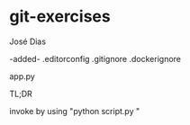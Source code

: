 
# git-exercises
José Dias

-added- 
.editorconfig
.gitignore
.dockerignore

app.py

TL;DR

invoke by using "python script.py <name>"

